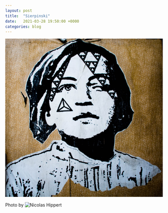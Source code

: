```yaml
---
layout: post
title:  "Sierpinski"
date:   2021-03-28 19:50:00 +0000
categories: blog
---
```



![](/assets/nicolas-hippert-sierpinski-street-art.jpg)

Photo by ![Nicolas Hippert](https://unsplash.com/photos/5vNKjaAXcHM)
